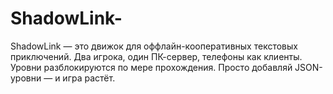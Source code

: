 # ShadowLink-
ShadowLink — это движок для оффлайн-кооперативных текстовых приключений. Два игрока, один ПК-сервер, телефоны как клиенты. Уровни разблокируются по мере прохождения. Просто добавляй JSON-уровни — и игра растёт. 
